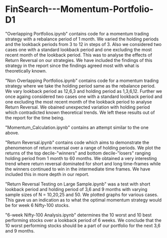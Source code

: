 # FinSearch---Momentum-Portfolio-D1

"Overlapping Portfolios.ipynb" contains code for a momentum trading strategy with a rebalance period of 1 month. We varied the holding periods and the lookback periods from 3 to 12 
in steps of 3. Also we considered two cases one with a standard lookback period and one excluding the most recent month of the lookback period. This was to analyse the effects 
of Return Reversal on our strategies. We have included the findings of this strategy in the report since the findings agreed most with what is theoretically known.

"Non Overlapping Portfolios.ipynb" contains code for a momentum trading strategy where we take the holding period same as the rebalance period. We vary lookback period as 12,6,3
and holding period as 1,3,6,12. Further we once againg considered two cases one with a standard lookback period and one excluding the most recent month of the lookback period to 
analyse Return Reversal. We obained unexpected variation with holding period which contradicted known theoretical trends. We left these results out of the report for the time
being.

"Momentum_Calculation.ipynb" contains an attempt similar to the one above.

"Return Reversal.ipynb" contains code which aims to demonstrate the phenomenon of return reversal over a range of holding periods. We plot the returns of the top decile-"winners"
and bottom decile-"losers" ranging holding period from 1 month to 60 months. We obtained a very interesting trend where return reversal dominated for short and long time-frames 
while the winners continued to win in the intermediate time frames. We have included this in more depth in our report.

"Return Reversal Testing on Large Sample.ipynb" was a test with short lookback period and holding period of 3,6 and 9 months with varying sample sizes of N = 10,20,25 and 50. We plotted graphs for various cases. This gave us an indication as to what the optimal momentum strategy would be for week 6 Nifty-100 stocks.

"6-week Nifty-100 Analysis.ipynb" determines the 10 worst and 10 best performing stocks over a lookback period of 6 weeks. We conclude that the 10 worst performing stocks should be a part of our portfolio for the next 3,6 and 9 months.
